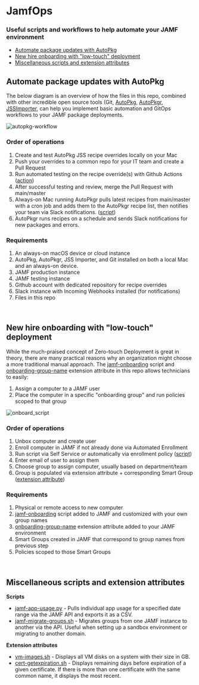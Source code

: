 # JamfOps
### Useful scripts and workflows to help automate your JAMF environment
* [Automate package updates with AutoPkg](#automate-package-updates-with-autopkg)
* [New hire onboarding with "low-touch" deployment](#new-hire-onboarding-with-low-touch-deployment)
* [Miscellaneous scripts and extension attributes](#miscellaneous-scripts-and-extension-attributes)

## Automate package updates with AutoPkg
The below diagram is an overview of how the files in this repo, combined with other incredible open source tools (Git, [AutoPkg](https://github.com/autopkg/autopkg), [AutoPkgr](https://github.com/lindegroup/autopkgr), [JSSImporter](https://github.com/jssimporter/JSSImporter), can help you implement basic automation and GitOps workflows to your JAMF package deployments.

![autopkg-workflow](https://user-images.githubusercontent.com/36998292/112185440-9987ad00-8bd6-11eb-9263-c896ad2eca54.jpeg)

### Order of operations
1. Create and test AutoPkg JSS recipe overrides locally on your Mac
2. Push your overrides to a common repo for your IT team and create a Pull Request
3. Run automated testing on the recipe override(s) with Github Actions ([action](https://github.com/skoobasteeve/jamfops/blob/main/github-actions/autopkg-recipe-test.yml))
4. After successful testing and review, merge the Pull Request with main/master
5. Always-on Mac running AutoPkgr pulls latest recipes from main/master with a cron job and adds them to the AutoPkgr recipe list, then notifies your team via Slack  notifications. ([script](https://github.com/skoobasteeve/jamfops/blob/main/autopkg/autopkg-pull-recipes.sh))
6. AutoPkgr runs recipes on a schedule and sends Slack notifications for new packages and errors.

### Requirements
1. An always-on macOS device or cloud instance
2. AutoPkg, AutoPkgr, JSS Importer, and Git installed on both a local Mac and an always-on device.
3. JAMF production instance
4. JAMF testing instance
5. Github account with dedicated repository for recipe overrides
6. Slack instance with Incoming Webhooks installed (for notifications)
7. Files in this repo

<br>

## New hire onboarding with "low-touch" deployment

While the much-praised concept of Zero-touch Deployment is great in theory, there are many practical reasons why an organization might choose a more traditional manual approach. The [jamf-onboarding](https://github.com/skoobasteeve/jamfops/blob/main/scripts/jamf-onboarding.sh) script and [onboarding-group-name](https://github.com/skoobasteeve/jamfops/blob/main/ext-attributes/onboarding-group-name.sh) extension attribute in this repo allows technicians to easily:

1. Assign a computer to a JAMF user
2. Place the computer in a specific "onboarding group" and run policies scoped to that group

![onboard_script](https://user-images.githubusercontent.com/36998292/112203212-aad9b500-8be8-11eb-9415-45a7ae1f5b19.gif)

### Order of operations
1. Unbox computer and create user
2. Enroll computer in JAMF if not already done via Automated Enrollment
3. Run script via Self Service or automatically via enrollment policy ([script](https://github.com/skoobasteeve/jamfops/blob/main/scripts/jamf-onboarding.sh))
4. Enter email of user to assign them
5. Choose group to assign computer, usually based on department/team
6. Group is populated via extension attribute + corresponding Smart Group ([extension attribute](https://github.com/skoobasteeve/jamfops/blob/main/ext-attributes/onboarding-group-name.sh))

### Requirements
1. Physical or remote access to new computer
2. [jamf-onboarding](https://github.com/skoobasteeve/jamfops/blob/main/scripts/jamf-onboarding.sh) script added to JAMF and customized with your own group names
3. [onboarding-group-name](https://github.com/skoobasteeve/jamfops/blob/main/ext-attributes/onboarding-group-name.sh) extension attribute added to your JAMF environment
4. Smart Groups created in JAMF that correspond to group names from previous step
5. Policies scoped to those Smart Groups

<br>

## Miscellaneous scripts and extension attributes

**Scripts**
* [jamf-app-usage.py](https://github.com/skoobasteeve/jamfops/blob/readme-diagram-updates/scripts/jamf-app-usage.py) - Pulls individual app usage for a specified date range via the JAMF API and exports it as a CSV.
* [jamf-migrate-groups.sh](https://github.com/skoobasteeve/jamfops/blob/readme-diagram-updates/scripts/jamf-migrate-groups.sh) - Migrates groups from one JAMF instance to another via the API. Useful when setting up a sandbox environment or migrating to another domain.

**Extension attributes**
* [vm-images.sh](https://github.com/skoobasteeve/jamfops/blob/readme-diagram-updates/ext-attributes/vm-images.sh) - Displays all VM disks on a system with their size in GB.
* [cert-getexpiration.sh](https://github.com/skoobasteeve/jamfops/blob/readme-diagram-updates/ext-attributes/cert-getexpiration.sh) - Displays remaining days before expiration of a given certificate. If there is more than one certificate with the same common name, it displays the most recent.
